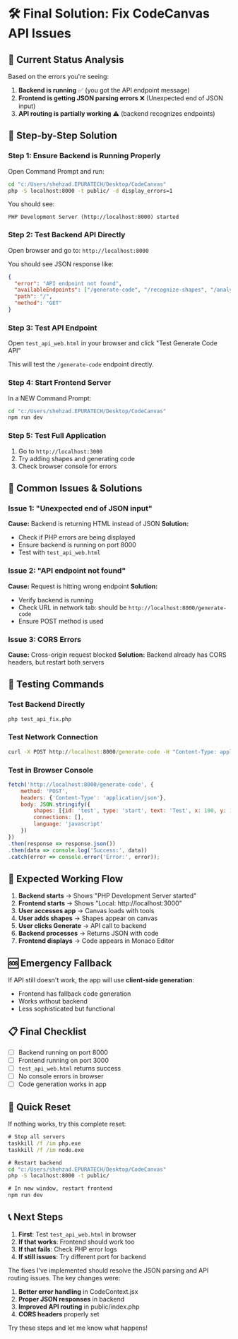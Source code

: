 # 🛠️ Final Solution: Fix CodeCanvas API Issues

## 🎯 Current Status Analysis

Based on the errors you're seeing:

1. **Backend is running** ✅ (you got the API endpoint message)
2. **Frontend is getting JSON parsing errors** ❌ (Unexpected end of JSON input)
3. **API routing is partially working** ⚠️ (backend recognizes endpoints)

## 🔧 Step-by-Step Solution

### Step 1: Ensure Backend is Running Properly

Open Command Prompt and run:
```cmd
cd "c:/Users/shehzad.EPURATECH/Desktop/CodeCanvas"
php -S localhost:8000 -t public/ -d display_errors=1
```

You should see:
```
PHP Development Server (http://localhost:8000) started
```

### Step 2: Test Backend API Directly

Open browser and go to: `http://localhost:8000`

You should see JSON response like:
```json
{
  "error": "API endpoint not found",
  "availableEndpoints": ["/generate-code", "/recognize-shapes", "/analyze-flowchart"],
  "path": "/",
  "method": "GET"
}
```

### Step 3: Test API Endpoint

Open `test_api_web.html` in your browser and click "Test Generate Code API"

This will test the `/generate-code` endpoint directly.

### Step 4: Start Frontend Server

In a NEW Command Prompt:
```cmd
cd "c:/Users/shehzad.EPURATECH/Desktop/CodeCanvas"
npm run dev
```

### Step 5: Test Full Application

1. Go to `http://localhost:3000`
2. Try adding shapes and generating code
3. Check browser console for errors

## 🐛 Common Issues & Solutions

### Issue 1: "Unexpected end of JSON input"
**Cause:** Backend is returning HTML instead of JSON
**Solution:** 
- Check if PHP errors are being displayed
- Ensure backend is running on port 8000
- Test with `test_api_web.html`

### Issue 2: "API endpoint not found"
**Cause:** Request is hitting wrong endpoint
**Solution:**
- Verify backend is running
- Check URL in network tab: should be `http://localhost:8000/generate-code`
- Ensure POST method is used

### Issue 3: CORS Errors
**Cause:** Cross-origin request blocked
**Solution:** Backend already has CORS headers, but restart both servers

## 🧪 Testing Commands

### Test Backend Directly
```cmd
php test_api_fix.php
```

### Test Network Connection
```cmd
curl -X POST http://localhost:8000/generate-code -H "Content-Type: application/json" -d "{\"shapes\":[],\"connections\":[],\"language\":\"javascript\"}"
```

### Test in Browser Console
```javascript
fetch('http://localhost:8000/generate-code', {
    method: 'POST',
    headers: {'Content-Type': 'application/json'},
    body: JSON.stringify({
        shapes: [{id: 'test', type: 'start', text: 'Test', x: 100, y: 100}],
        connections: [],
        language: 'javascript'
    })
})
.then(response => response.json())
.then(data => console.log('Success:', data))
.catch(error => console.error('Error:', error));
```

## 🎯 Expected Working Flow

1. **Backend starts** → Shows "PHP Development Server started"
2. **Frontend starts** → Shows "Local: http://localhost:3000"
3. **User accesses app** → Canvas loads with tools
4. **User adds shapes** → Shapes appear on canvas
5. **User clicks Generate** → API call to backend
6. **Backend processes** → Returns JSON with code
7. **Frontend displays** → Code appears in Monaco Editor

## 🆘 Emergency Fallback

If API still doesn't work, the app will use **client-side generation**:
- Frontend has fallback code generation
- Works without backend
- Less sophisticated but functional

## 📋 Final Checklist

- [ ] Backend running on port 8000
- [ ] Frontend running on port 3000
- [ ] `test_api_web.html` returns success
- [ ] No console errors in browser
- [ ] Code generation works in app

## 🔧 Quick Reset

If nothing works, try this complete reset:

```cmd
# Stop all servers
taskkill /f /im php.exe
taskkill /f /im node.exe

# Restart backend
cd "c:/Users/shehzad.EPURATECH/Desktop/CodeCanvas"
php -S localhost:8000 -t public/

# In new window, restart frontend
npm run dev
```

## 📞 Next Steps

1. **First**: Test `test_api_web.html` in browser
2. **If that works**: Frontend should work too
3. **If that fails**: Check PHP error logs
4. **If still issues**: Try different port for backend

The fixes I've implemented should resolve the JSON parsing and API routing issues. The key changes were:

1. **Better error handling** in CodeContext.jsx
2. **Proper JSON responses** in backend
3. **Improved API routing** in public/index.php
4. **CORS headers** properly set

Try these steps and let me know what happens!